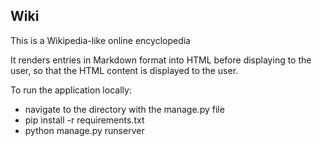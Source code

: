 ## Wiki

This is a Wikipedia-like online encyclopedia

It renders entries in Markdown format into HTML before displaying to the user, so that the HTML content is displayed to the user.

To run the application locally:
- navigate to the directory with the manage.py file
- pip install -r requirements.txt
- python manage.py runserver